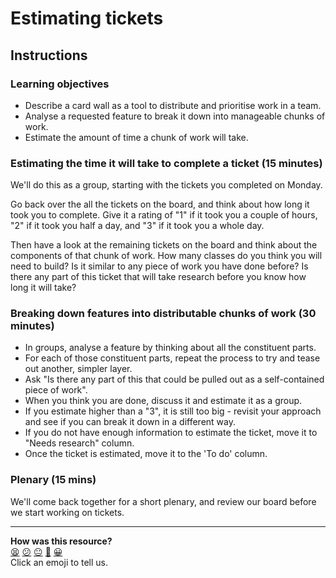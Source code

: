 # Estimating tickets

## Instructions

### Learning objectives

* Describe a card wall as a tool to distribute and prioritise work in a team.
* Analyse a requested feature to break it down into manageable chunks of work.
* Estimate the amount of time a chunk of work will take.

### Estimating the time it will take to complete a ticket (15 minutes)

We'll do this as a group, starting with the tickets you completed on Monday.

Go back over the all the tickets on the board, and think about how long it took you to complete. Give it a rating of "1" if it took you a couple of hours, "2" if it took you half a day, and "3" if it took you a whole day.

Then have a look at the remaining tickets on the board and think about the components of that chunk of work. How many classes do you think you will need to build? Is it similar to any piece of work you have done before? Is there any part of this ticket that will take research before you know how long it will take?

### Breaking down features into distributable chunks of work (30 minutes)

* In groups, analyse a feature by thinking about all the constituent parts.
* For each of those constituent parts, repeat the process to try and tease out another, simpler layer.
* Ask "Is there any part of this that could be pulled out as a self-contained piece of work".
* When you think you are done, discuss it and estimate it as a group.
* If you estimate higher than a "3", it is still too big - revisit your approach and see if you can break it down in a different way.
* If you do not have enough information to estimate the ticket, move it to "Needs research" column.
* Once the ticket is estimated, move it to the 'To do' column.

### Plenary (15 mins)

We'll come back together for a short plenary, and review our board before we start working on tickets.

<!-- BEGIN GENERATED SECTION DO NOT EDIT -->

---

**How was this resource?**  
[😫](https://airtable.com/shrUJ3t7KLMqVRFKR?prefill_Repository=skills-workshops&prefill_File=week-8/estimating_tickets/README.md&prefill_Sentiment=😫) [😕](https://airtable.com/shrUJ3t7KLMqVRFKR?prefill_Repository=skills-workshops&prefill_File=week-8/estimating_tickets/README.md&prefill_Sentiment=😕) [😐](https://airtable.com/shrUJ3t7KLMqVRFKR?prefill_Repository=skills-workshops&prefill_File=week-8/estimating_tickets/README.md&prefill_Sentiment=😐) [🙂](https://airtable.com/shrUJ3t7KLMqVRFKR?prefill_Repository=skills-workshops&prefill_File=week-8/estimating_tickets/README.md&prefill_Sentiment=🙂) [😀](https://airtable.com/shrUJ3t7KLMqVRFKR?prefill_Repository=skills-workshops&prefill_File=week-8/estimating_tickets/README.md&prefill_Sentiment=😀)  
Click an emoji to tell us.

<!-- END GENERATED SECTION DO NOT EDIT -->
